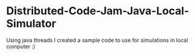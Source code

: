 # Distributed-Code-Jam-Java-Local-Simulator
Using java threads I created a sample code to use for simulations in local computer :)

